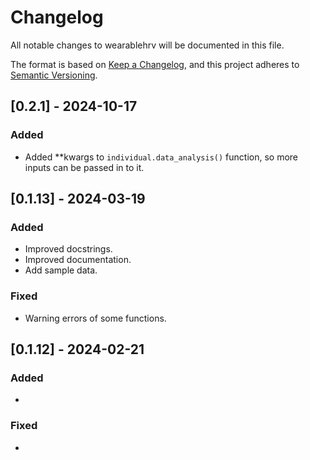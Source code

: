 # Changelog

All notable changes to wearablehrv will be documented in this file.

The format is based on [Keep a Changelog](https://keepachangelog.com/en/1.0.0/),
and this project adheres to [Semantic Versioning](https://semver.org/spec/v2.0.0.html).

## [0.2.1] - 2024-10-17

### Added

- Added **kwargs to `individual.data_analysis()` function, so more inputs can be passed in to it. 

## [0.1.13] - 2024-03-19

### Added

- Improved docstrings.
- Improved documentation.
- Add sample data.

### Fixed

- Warning errors of some functions.

## [0.1.12] - 2024-02-21

### Added

-

### Fixed

-
